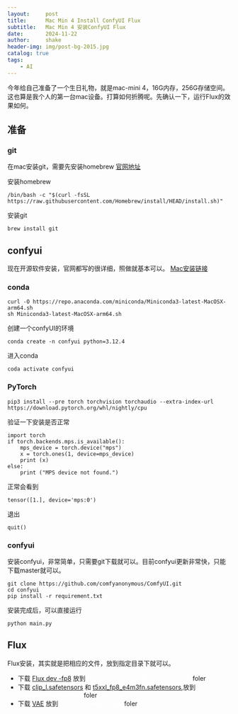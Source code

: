 ```yaml
---
layout:     post
title:      Mac Min 4 Install ConfyUI Flux
subtitle:   Mac Min 4 安装ConfyUI Flux
date:       2024-11-22
author:     shake
header-img: img/post-bg-2015.jpg
catalog: true
tags:
    - AI
---
```


今年给自己准备了一个生日礼物，就是mac-mini 4，16G内存，256G存储空间。 这也算是我个人的第一台mac设备。打算如何折腾呢。先确认一下，运行Flux的效果如何。

## 准备

### git

在mac安装git，需要先安装homebrew [官网地址](https://git-scm.com/downloads/mac)


安装homebrew

```
/bin/bash -c "$(curl -fsSL https://raw.githubusercontent.com/Homebrew/install/HEAD/install.sh)"

```


安装git

```
brew install git

```


## confyui

现在开源软件安装，官网都写的很详细，照做就基本可以。 [Mac安装链接](https://github.com/comfyanonymous/ComfyUI?tab=readme-ov-file#installing)




### conda

```
curl -O https://repo.anaconda.com/miniconda/Miniconda3-latest-MacOSX-arm64.sh
sh Miniconda3-latest-MacOSX-arm64.sh
```


创建一个confyUI的环境

```
conda create -n confyui python=3.12.4
```


进入conda

```
coda activate confyui
```



### PyTorch

```
pip3 install --pre torch torchvision torchaudio --extra-index-url https://download.pytorch.org/whl/nightly/cpu
```


验证一下安装是否正常

```
import torch
if torch.backends.mps.is_available():
    mps_device = torch.device("mps")
    x = torch.ones(1, device=mps_device)
    print (x)
else:
    print ("MPS device not found.")

```


正常会看到

```
tensor([1.], device='mps:0')
```


退出

```
quit()
```




### confyui

安装confyui，非常简单，只需要git下载就可以。目前confyui更新非常快，只能下载master就可以。


```
git clone https://github.com/comfyanonymous/ComfyUI.git
cd confyui
pip install -r requirement.txt
```


安装完成后，可以直接运行

```
python main.py
```



## Flux

Flux安装，其实就是把相应的文件，放到指定目录下就可以。

* 下载 [Flux dev -fp8](https://huggingface.co/Comfy-Org/flux1-dev/blob/main/flux1-dev-fp8.safetensors) 放到 <font color="#ffffff">ComfyUI/models/diffusion_models/ </font>foler
* 下载 [clip_l.safetensors](https://huggingface.co/comfyanonymous/flux_text_encoders/tree/main) 和 [t5xxl_fp8_e4m3fn.safetensors](https://huggingface.co/comfyanonymous/flux_text_encoders/tree/main),放到 <font color="#ffffff">ComfyUI/models/clip/ </font>foler
* 下载 [VAE](https://huggingface.co/black-forest-labs/FLUX.1-schnell/blob/main/ae.safetensors) 放到<font color="#ffffff">ComfyUI/models/vae/ </font>foler






